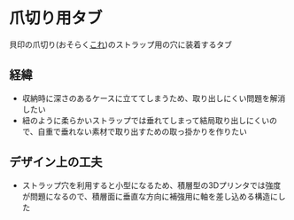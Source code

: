 # 爪切り用タブ

貝印の爪切り(おそらく[これ](https://www.kai-group.com/store/products/detail/5878))のストラップ用の穴に装着するタブ

## 経緯

* 収納時に深さのあるケースに立ててしまうため、取り出しにくい問題を解消したい
* 紐のように柔らかいストラップでは垂れてしまって結局取り出しにくいので、自重で垂れない素材で取り出すための取っ掛かりを作りたい

## デザイン上の工夫

* ストラップ穴を利用すると小型になるため、積層型の3Dプリンタでは強度が問題になるので、積層面に垂直な方向に補強用に軸を差し込める構造にした

